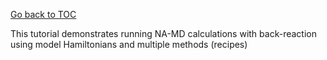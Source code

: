 [Go back to TOC](../../../README.md)

This tutorial demonstrates running NA-MD calculations with back-reaction using model Hamiltonians 
and multiple methods (recipes)
